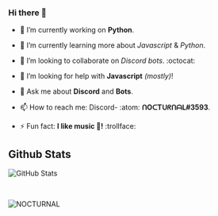 ### Hi there 👋
<!-- And My first project which I have done on my own in GitHub!! 🤣 -->

* 🔭 I’m currently working on **Python**.
- 🌱 I’m currently learning more about *Javascript* & *Python*.
* 👯 I’m looking to collaborate on *Discord bots*. :octocat:
- 🤔 I’m looking for help with **Javascript** *(mostly)*!
* 💬 Ask me about **Discord** and **Bots**.
- 📫 How to reach me: Discord- :atom: **ᑎOᑕTᑌᖇᑎᗩᒪ#3593**.
* ⚡ Fun fact: **I like music :musical_note:!** :trollface:


## Github Stats

<p>
<img alt="GitHub Stats" src="https://github-readme-stats-codestackr.vercel.app/api?username=NOCTURNAL03&show_icons=true&hide_border=true&theme=dark"></img>
</p>
<br>
<p>
<img src="http://github-readme-streak-stats.herokuapp.com/?user=NOCTURNAL03&hide_border=true&theme=dark" alt="NOCTURNAL"></img>
</p>
<br>
<!--
Get this shit out when I'm actually ready to create! So awesome projects!
<p> 
<img src="https://github-readme-stats.vercel.app/api/top-langs/?username=NOCTURNAL03&layout=compact&hide_border=true&theme=dark" alt="Most used languages"></img>
</p>
<br> 
Special thank's to [Anuraghazra](https://github.com/anuraghazra/github-readme-stats) For this cool stats API!! -->
